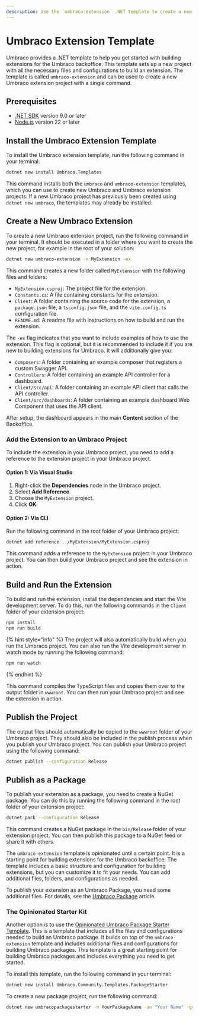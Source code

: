 ```yaml
---
description: Use the `umbraco-extension` .NET template to create a new Umbraco extension.
---
```


# Umbraco Extension Template

Umbraco provides a .NET template to help you get started with building extensions for the Umbraco backoffice. This template sets up a new project with all the necessary files and configurations to build an extension. The template is called `umbraco-extension` and can be used to create a new Umbraco extension project with a single command.

## Prerequisites
- [.NET SDK](https://dotnet.microsoft.com/download) version 9.0 or later
- [Node.js](https://nodejs.org/en/download/) version 22 or later

## Install the Umbraco Extension Template
To install the Umbraco extension template, run the following command in your terminal:

```bash
dotnet new install Umbraco.Templates
```

This command installs both the `umbraco` and `umbraco-extension` templates, which you can use to create new Umbraco and Umbraco extension projects. If a new Umbraco project has previously been created using `dotnet new umbraco`, the templates may already be installed.

## Create a New Umbraco Extension
To create a new Umbraco extension project, run the following command in your terminal. It should be executed in a folder where you want to create the new project, for example in the root of your solution:

```bash
dotnet new umbraco-extension -n MyExtension -ex
```

This command creates a new folder called `MyExtension` with the following files and folders:
- `MyExtension.csproj`: The project file for the extension.
- `Constants.cs`: A file containing constants for the extension.
- `Client`: A folder containing the source code for the extension, a `package.json` file, a `tsconfig.json` file, and the `vite.config.ts` configuration file.
- `README.md`: A readme file with instructions on how to build and run the extension.

The `-ex` flag indicates that you want to include examples of how to use the extension. This flag is optional, but it is recommended to include it if you are new to building extensions for Umbraco. It will additionally give you:

- `Composers`: A folder containing an example composer that registers a custom Swagger API.
- `Controllers`: A folder containing an example API controller for a dashboard.
- `Client/src/api`: A folder containing an example API client that calls the API controller.
- `Client/src/dashboards`: A folder containing an example dashboard Web Component that uses the API client.

After setup, the dashboard appears in the main **Content** section of the Backoffice.

### Add the Extension to an Umbraco Project

To include the extension in your Umbraco project, you need to add a reference to the extension project in your Umbraco project. 

#### Option 1: Via Visual Studio

1. Right-click the **Dependencies** node in the Umbraco project.
2. Select **Add Reference**.
3.  Choose the `MyExtension` project.
4. Click **OK**.

#### Option 2: Via CLI
Run the following command in the root folder of your Umbraco project:

```bash
dotnet add reference ../MyExtension/MyExtension.csproj
```

This command adds a reference to the `MyExtension` project in your Umbraco project. You can then build your Umbraco project and see the extension in action.

## Build and Run the Extension

To build and run the extension, install the dependencies and start the Vite development server. To do this, run the following commands in the `Client` folder of your extension project:

```bash
npm install
npm run build
```

{% hint style="info" %}
The project will also automatically build when you run the Umbraco project. You can also run the Vite development server in watch mode by running the following command:

```bash
npm run watch
```
{% endhint %}

This command compiles the TypeScript files and copies them over to the output folder in `wwwroot`. You can then run your Umbraco project and see the extension in action.

## Publish the Project

The output files should automatically be copied to the `wwwroot` folder of your Umbraco project. They should also be included in the publish process when you publish your Umbraco project. You can publish your Umbraco project using the following command:

```bash
dotnet publish --configuration Release
```

## Publish as a Package

To publish your extension as a package, you need to create a NuGet package. You can do this by running the following command in the root folder of your extension project:

```bash
dotnet pack --configuration Release
```

This command creates a NuGet package in the `bin/Release` folder of your extension project. You can then publish this package to a NuGet feed or share it with others.

The `umbraco-extension` template is opinionated until a certain point. It is a starting point for building extensions for the Umbraco backoffice. The template includes a basic structure and configuration for building extensions, but you can customize it to fit your needs. You can add additional files, folders, and configurations as needed.

To publish your extension as an Umbraco Package, you need some additional files. For details, see the [Umbraco Package](../../customizing/umbraco-package.md) article.

### The Opinionated Starter Kit

Another option is to use the [Opinionated Umbraco Package Starter Template](https://github.com/LottePitcher/opinionated-package-starter). This is a template that includes all the files and configurations needed to build an Umbraco package. It builds on top of the `umbraco-extension` template and includes additional files and configurations for building Umbraco packages. This template is a great starting point for building Umbraco packages and includes everything you need to get started.

To install this template, run the following command in your terminal:

```bash
dotnet new install Umbraco.Community.Templates.PackageStarter
```

To create a new package project, run the following command:

```bash
dotnet new umbracopackagestarter -n YourPackageName -an "Your Name" -gu "YourGitHubUsername" -gr "YourGitHubRepoName"
```
